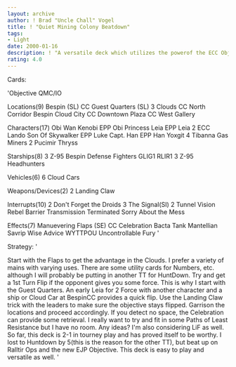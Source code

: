 ```yaml
---
layout: archive
author: ! Brad "Uncle Chall" Vogel
title: ! "Quiet Mining Colony Beatdown"
tags:
- Light
date: 2000-01-16
description: ! "A versatile deck which utilizes the powerof the ECC Objective."
rating: 4.0
---
```

Cards: 

'Objective
QMC/IO

Locations(9)
Bespin (SL)
CC Guest Quarters (SL)
3 Clouds
CC North Corridor
Bespin Cloud City
CC Downtown Plaza
CC West Gallery

Characters(17)
Obi Wan Kenobi
EPP Obi
Princess Leia
EPP Leia
2 ECC Lando
Son Of Skywalker
EPP Luke
Capt. Han
EPP Han
Yoxgit
4 Tibanna Gas Miners
2 Pucimir Thryss

Starships(8)
3 Z-95 Bespin Defense Fighters
GLIG1
RLIR1
3 Z-95 Headhunters

Vehicles(6)
6 Cloud Cars

Weapons/Devices(2)
2 Landing Claw

Interrupts(10)
2 Don't Forget the Droids
3 The Signal(SI)
2 Tunnel Vision
Rebel Barrier
Transmission Terminated
Sorry About the Mess

Effects(7)
Manuevering Flaps (SE)
CC Celebration
Bacta Tank
Mantellian Savrip
Wise Advice
WYTTPOU
Uncontrollable Fury
'

Strategy: '

Start with the Flaps to get the advantage in the Clouds.
I prefer a variety of mains with varying uses.	There
are some utility cards for Numbers, etc. although I
will probably be putting in another TT for HuntDown.
Try and get a 1st Turn Flip if the opponent gives you some force.
This is why I start with the Guest Quarters.  An
early Leia for 2 Force with another character and
a ship or Cloud Car at BespinCC provides a quick
flip.  Use the Landing Claw trick with the leaders
to make sure the objective stays flipped.  Garrison the locations
and proceed accordingly.  If you detect no space,
the Celebration can provide some retrieval.
I really want to try and fit in some Paths of Least
Resistance but I have no room.	Any ideas?  I'm
also considering LiF as well.  So far, this
deck is 2-1 in tourney play and has proved itself
to be worthy.  I lost to Huntdown by 5(this is the reason
for the other TT), but beat up on Ralltir Ops and the new EJP Objective.
This deck is easy to play and versatile as well.  '